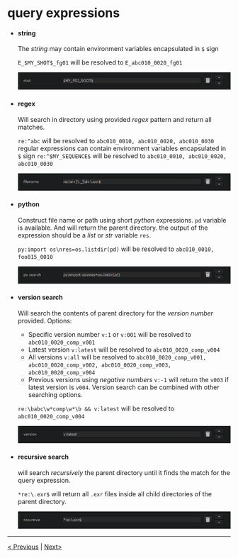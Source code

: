 # query expressions

- #### string
    The *string* may contain environment variables encapsulated in `$` sign

    `E_$MY_SHOT$_fg01` will be resolved to `E_abc010_0020_fg01`

    ![Example Image](img/qenv.png)

- #### regex
    Will search in directory using provided *regex* pattern and return all matches.

    `re:^abc` will be resolved to `abc010_0010, abc010_0020, abc010_0030`
    regular expressions can contain environment variables encapsulated in `$` sign
    `re:^$MY_SEQUENCE$` will be resolved to `abc010_0010, abc010_0020, abc010_0030`

    ![Example Image](img/qregex.png)

- #### python
    Construct file name or path using short *python* expressions.
    `pd` variable is available. And will return the parent directory.
    the output of the expression should be a *list* or *str* variable `res`.

    `py:import os\nres=os.listdir(pd)` will be resolved to `abc010_0010, foo015_0010`

    ![Example Image](img/qpy.png)

- #### version search
    Will search the contents of parent directory for the *version number* provided.
    Options:
    - Specific version number `v:1` or `v:001` will be resolved to `abc010_0020_comp_v001`
    - Latest version `v:latest` will be resolved to `abc010_0020_comp_v004`
    - All versions `v:all` will be resolved to `abc010_0020_comp_v001, abc010_0020_comp_v002, abc010_0020_comp_v003, abc010_0020_comp_v004`
    - Previous versions using *negative numbers* `v:-1` will return the `v003` if latest version is `v004`.
    Version search can be combined with other searching options.

    `re:\babc\w*comp\w*\b && v:latest` will be resolved to `abc010_0020_comp_v004`

    ![Example Image](img/qver.png)

- #### recursive search
    will search *recursively* the parent directory until it finds the match for the query expression.

    `*re:\.exr$` will return all `.exr` files inside all child directories of the parent directory.

    ![Example Image](img/qrec.png)

***
[< Previous](./installation.md) | [Next>](./settings.md)
